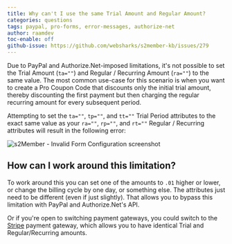 ```yaml
---
title: Why can't I use the same Trial Amount and Regular Amount?
categories: questions
tags: paypal, pro-forms, error-messages, authorize-net
author: raamdev
toc-enable: off
github-issue: https://github.com/websharks/s2member-kb/issues/279
---
```


Due to PayPal and Authorize.Net-imposed limitations, it's not possible to set the Trial Amount (`ta=""`) and Regular / Recurring Amount (`ra=""`) to the same value. The most common use-case for this scenario is when you want to create a Pro Coupon Code that discounts only the initial trial amount, thereby discounting the first payment but then charging the regular recurring amount for every subsequent period.

Attempting to set the `ta=""`, `tp=""`, and `tt=""` Trial Period attributes to the exact same value as your `ra=""`, `rp=""`, and `rt=""` Regular / Recurring attributes will result in the following error:

![s2Member - Invalid Form Configuration screenshot](https://cloud.githubusercontent.com/assets/53005/11686262/5fbc4c38-9e4d-11e5-9145-fd184baf232c.png)

## How can I work around this limitation?

To work around this you can set one of the amounts to `.01` higher or lower, or change the billing cycle by one day, or something else. The attributes just need to be different (even if just slightly). That allows you to bypass this limitation with PayPal and Authorize.Net's API.

Or if you're open to switching payment gateways, you could switch to the [Stripe](https://stripe.com/) payment gateway, which allows you to have identical Trial and Regular/Recurring amounts.
